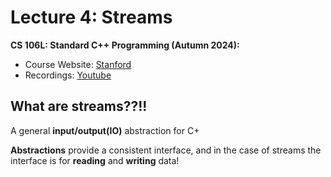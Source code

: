 # Lecture 4: Streams

**CS 106L: Standard C++ Programming (Autumn 2024):**

- Course Website: [Stanford](https://web.stanford.edu/class/cs106l/)
- Recordings: [Youtube](https://youtube.com/playlist?list=PLCgD3ws8aVdolCexlz8f3U-RROA0s5jWA&si=iaFdVf21mVLtKiIU)

## What are streams??!!

A general **input/output(IO)** abstraction for C+

**Abstractions** provide a consistent interface, and in the case of streams the interface is for **reading** and **writing** data!
